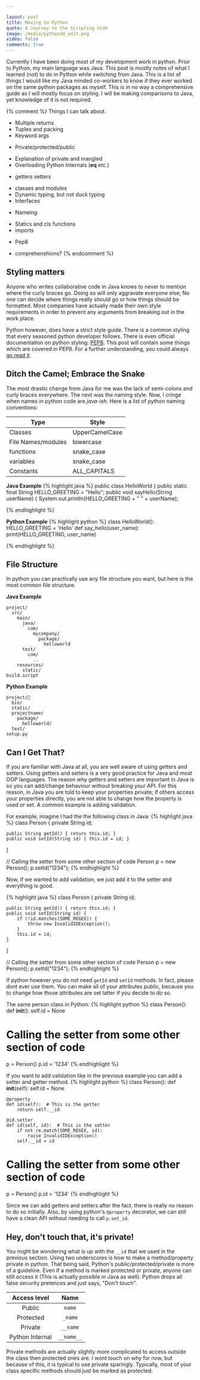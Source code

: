 ```yaml
---

layout: post
title: Moving to Python
quote: A Journey to the Scripting Side
image: /media/python3d_edit.png
video: false
comments: true
---
```


<!-- # Moving to Python -->

Currently I have been doing most of my development work in python.
Prior to Python, my main language was Java. 
This post is mostly notes of what I learned (not) to do in Python while switching from Java.
This is a list of things I would like my Java minded co-workers to know if they ever worked on the same python packages as myself.
This is in no way a comprehensive guide as I will mostly focus on styling.
I will be making comparisons to Java, yet knowledge of it is not required.

{% comment %}
Things I can talk about.
* Multiple returns
* Tuples and packing
* Keyword args
- Private/protected/public
* Explanation of private and mangled
* Overloading Python Internals (__eq__ etc.)
- getters setters
* classes and modules
* Dynamic typing, but not duck typing
* Interfaces
- Nameing
* Statics and cls functions
* imports
- Pep8
* comprehenshions?
{% endcomment %}
## Styling matters

Anyone who writes collaborative code in Java knows to never to mention where the curly braces go. 
Doing so will only aggravate everyone else; No one can decide where things really should go or how things
should be formatted. Most companies have actually made their own style requirements in order to prevent
any arguments from breaking out in the work place. 

Python however, does have a strict style guide. There is a common styling that every seasoned python developer follows.
There is even official documentation on python styling: [PEP8](https://www.python.org/dev/peps/pep-0008/).
This post will contain some things which are covered in PEP8. For a further understanding, you could always [go read it](https://www.python.org/dev/peps/pep-0008/).

## Ditch the Camel; Embrace the Snake

The most drastic change from Java for me was the lack of semi-colons and curly braces everywhere.
The next was the naming style. Now, I cringe when names in python code are *java-ish*.
Here is a list of python naming conventions:

| Type | Style |
|------|-------|
| Classes | UpperCamelCase |
| File Names/modules | lowercase |
| functions | snake_case |
| variables | snake_case |
| Constants | ALL_CAPITALS |

**Java Example**
{% highlight java %}
public class HelloWorld {
    public static final String HELLO_GREETING = "Hello";
    public void sayHello(String userName) {
        System.out.println(HELLO_GREETING + " " + userName);

{% endhighlight %}

**Python Example**
{% highlight python %}
class HelloWorld():
    HELLO_GREETING = 'Hello'
    def say_hello(user_name):
        print(HELLO_GREETING, user_name)
        
{% endhighlight %}

## File Structure

In python you can practically use any file structure you want, but here is the most common file structure. 

**Java Example**

~~~
project/
  src/
    main/
      java/
        com/
          mycompany/
            package/
              helloworld
      test/
        com/
          ..
    resources/
      static/
build.script
~~~

**Python Example**

~~~
project/
  bin/
  static/
  projectname/
    package/
      helloworld/
  test/
setup.py
~~~
   
## Can I Get That?

If you are familiar with Java at all, you are well aware of using getters and setters. 
Using getters and setters is a very good practice for Java and most OOP languages.
The reason why getters and setters are important in Java is so you can add/change behaviour without breaking your API.
For this reason, in Java you are told to keep your properties private; 
if others access your properties directly, you are not able to change how the property is used or set.
A common example is adding validation.

For example, imagine I had the the following class in Java:
{% highlight java %}
class Person {
    private String id;
    
    public String getId() { return this.id; }
    public void setId(String id) { this.id = id; } 
}

// Calling the setter from some other section of code
Person p = new Person();
p.setId("1234");
{% endhighlight %}

Now, if we wanted to add validation, we just add it to the setter and everything is good.

{% highlight java %}
class Person {
    private String id;
    
    public String getId() { return this.id; }
    public void setId(String id) { 
        if (!id.matches(SOME_REGEX)) {
            throw new InvalidIDException();
        }
        this.id = id;
    } 
}

// Calling the setter from some other section of code
Person p = new Person();
p.setId("1234");
{% endhighlight %}

If python however you do not need `getId` and `setId` methods. In fact, please dont ever use them. 
You can make all of your attributes public, because you to change how those attributes are set latter if you decide to do so.

The same person class in Python:
{% highlight python %}
class Person():
    def __init__():
        self.id = None

# Calling the setter from some other section of code
p = Person()
p.id = '1234'
{% endhighlight %}

If you want to add validation like in the previous example you can add a setter and getter method.
{% highlight python %}
class Person():
    def __init__(self):
        self.id = None
    
    @property
    def id(self):  # This is the getter
        return self.__id
    
    @id.setter
    def id(self, id):  # This is the setter
        if not re.match(SOME_REGEX, id):
            raise InvalidIDException()
        self.__id = id

# Calling the setter from some other section of code
p = Person()
p.id = '1234'
{% endhighlight %}

Since we can add getters and setters after the fact, there is really no reason to do so initially. 
Also, by using python's `@property` decorator, we can still have a clean API without needing to call `p.set_id`.

## Hey, don't touch that, it's private!

You might be wondering what is up with the `__id` that we used in the previous section. 
Using two underscores is how to make a method/property private in python.
That being said, Python's public/protected/private is more of a guideline. 
Even if a method is marked protected or private, anyone can still access it (This is actually possible in Java as well).
Python drops all false security pretences and just says, "Don't touch". 

| Access level | Name |
|:------------:|:----:|
| Public | `name` |
| Protected | `_name` |
| Private | `__name` |
| Python Internal | `__name__` |

Private methods are actually slightly more complicated to access outside the class then protected ones are. 
I wont touch on why for now, but because of this, it is typical to use private sparingly. 
Typically, most of your class specific methods should just be marked as protected.




